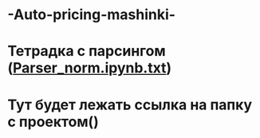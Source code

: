 # -Auto-pricing-mashinki-
# Тетрадка с парсингом ([Parser_norm.ipynb.txt](https://github.com/2deezer2/-Auto-pricing-mashinki-/files/11687429/Parser_norm.ipynb.txt))

# Тут будет лежать ссылка на папку с проектом()


